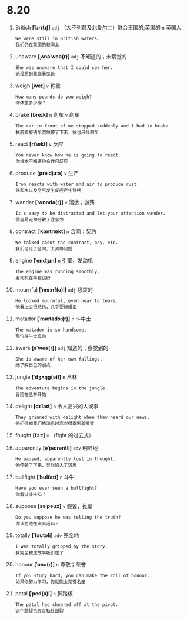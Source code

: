 # 8.20

1. British **[ˈbrɪtɪʃ]** `adj` （大不列颠及北爱尔兰）联合王国的;英国的 `n` 英国人

   ```
   We were still in British waters.
   我们仍在英国的领海上
   ```

2. unaware **[ˌʌnəˈweə(r)]** `adj` 不知道的；未察觉的

   ```
   She was unaware that I could see her.
   她没想到我能看见她
   ```

3. weigh **[weɪ]** `v` 称重

   ```
   How many pounds do you weigh?
   你体重多少磅？
   ```

4. brake **[breɪk]** `n` 刹车 `v` 刹车

   ```
   The car in front of me stopped suddenly and I had to brake.
   我前面那辆车突然停了下来，我也只好刹车
   ```

5. react **[riˈækt]** `v` 反应

   ```
   You never know how he is going to react.
   你根本不知道他会作何反应
   ```

6. produce **[prəˈdjuːs]** `v` 生产

   ```
   Iron reacts with water and air to produce rust.
   铁和水以及空气发生反应产生铁锈
   ```

7. wander **[ˈwɒndə(r)]** `v` 溜达；游荡

   ```
   It's easy to be distracted and let your attention wander.
   很容易走神分散了注意力
   ```

8. contract **[ˈkɒntrækt]** `n` 合同；契约

   ```
   We talked about the contract, pay, etc.
   我们讨论了合同、工资等问题
   ```

9. engine **[ˈendʒɪn]** `n` 引擎，发动机

   ```
   The engine was running smoothly.
   发动机在平稳运行
   ```

10. mournful **[ˈmɔːnf(ə)l]** `adj` 悲哀的

    ```
    He looked mournful, even near to tears.
    他看上去很悲伤，几乎要掉眼泪
    ```

11. matador **[ˈmætədɔː(r)]** `n` 斗牛士

    ```
    The matador is so handsome.
    那位斗牛士真帅
    ```

12. aware **[əˈweə(r)]** `adj` 知道的；察觉到的

    ```
    She is aware of her own fallings.
    她了解自己的弱点
    ```

13. jungle **[ˈdʒʌŋɡ(ə)l]** `n` 丛林

    ```
    The adventure begins in the jungle.
    冒险在丛林开始
    ```

14. delight **[dɪˈlaɪt]** `n` 令人高兴的人或事

    ```
    They grinned with delight when they heard our news.
    他们得知我们的消息时高兴得直咧着嘴笑
    ```

15. fought **[fɔːt]** `v` （fight 的过去式）

16. apparently **[əˈpærəntli]** `adv` 明显地

    ```
    He paused, apparently lost in thought.
    他停顿了下来，显然陷入了沉思
    ```

17. bullfight **[ˈbʊlfaɪt]** `n` 斗牛

    ```
    Have you ever seen a bullfight?
    你看过斗牛吗？
    ```

18. suppose **[səˈpəʊz]** `v` 假设，推断

    ```
    Do you suppose he was telling the truth?
    你认为他在说真话吗？
    ```

19. totally **[ˈtəʊtəli]** `adv` 完全地

    ```
    I was totally gripped by the story.
    我完全被这故事吸引住了
    ```

20. honour **[ˈɒnə(r)]** `n` 尊敬；荣誉

    ```
    If you study hard, you can make the roll of honour.
    如果你努力学习，你就能上荣誉名册
    ```

21. petal **[ˈped(ə)l]** `n` 脚踏板
    ```
    The petal had sheared off at the pivot.
    这个踏板已经在轴处断裂
    ```
